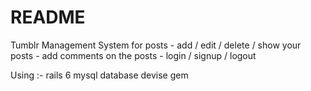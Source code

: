 # README

Tumblr Management System for posts 
    - add / edit / delete / show   your posts 
    - add comments on the posts 
    - login / signup / logout

Using :- 
    rails 6 
    mysql database 
    devise gem 

